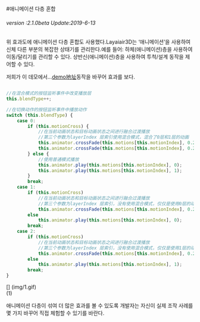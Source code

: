 #애니메이션 다층 혼합

###### *version :2.1.0beta   Update:2019-6-13*

위 효과도에 애니메이션 다층 혼합도 사용했다.Layaiair3D는 ‘애니메이션’을 사용하여 신체 다른 부분의 복잡한 상태기를 관리한다.예를 들어: 하체(애니메이션)층을 사용하여 이동/달리기를 관리할 수 있다. 상반신(애니메이션)층을 사용하여 투척/설계 동작을 제어할 수 있다.

저희가 이 데모에서...[demo地址](https://layaair.ldc.layabox.com/demo2/?language=ch&category=3d&group=Animation3D&name=AnimationLayerBlend)동작을 바꾸어 효과를 보다.


```typescript

//在混合模式的按钮监听事件中改变播放层
this.blendType++;

//在切换动作的按钮监听事件中播放动作
switch (this.blendType) {
    case 0: 
        if (this.motionCross) {
            //在当前动画状态和目标动画状态之间进行融合过渡播放
            //第三个参数为layerIndex 层索引使用混合模式，混合了0层和1层的动画
            this.animator.crossFade(this.motions[this.motionIndex], 0.2, 0);
            this.animator.crossFade(this.motions[this.motionIndex], 0.2, 1);
        } else {
            //使用普通模式播放
            this.animator.play(this.motions[this.motionIndex], 0);
            this.animator.play(this.motions[this.motionIndex], 1);
        }
        break;
    case 1: 
        if (this.motionCross)
            //在当前动画状态和目标动画状态之间进行融合过渡播放
            //第三个参数为layerIndex 层索引，没有使用混合模式，仅仅是使用0层的动画
            this.animator.crossFade(this.motions[this.motionIndex], 0.2, 0);
        else
            this.animator.play(this.motions[this.motionIndex], 0);
        break;
    case 2: 
        if (this.motionCross)
            //在当前动画状态和目标动画状态之间进行融合过渡播放
            //第三个参数为layerIndex 层索引，没有使用混合模式，仅仅是使用1层的动画
            this.animator.crossFade(this.motions[this.motionIndex], 0.2, 1);
        else
            this.animator.play(this.motions[this.motionIndex], 1);
        break;
}
```


[] (img/1.gif)<br>(1)

애니메이션 다층이 섞여 더 많은 효과를 볼 수 있도록 개발자는 자신이 실제 조작 사례를 몇 가지 바꾸어 직접 체험할 수 있기를 바란다.
